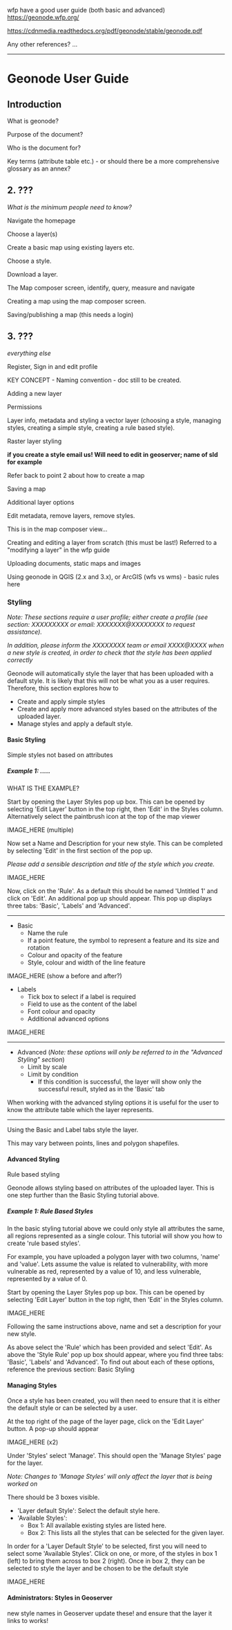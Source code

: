 
wfp have a good user guide (both basic and advanced)
https://geonode.wfp.org/

https://cdnmedia.readthedocs.org/pdf/geonode/stable/geonode.pdf

Any other references?
...

---

# Geonode User Guide

## Introduction

What is geonode?

Purpose of the document?

Who is the document for?

Key terms (attribute table etc.) - or should there be a more comprehensive glossary as an annex?

## 2. ???

_What is the minimum people need to know?_

Navigate the homepage

Choose a layer(s)

Create a basic map using existing layers etc.

Choose a style.

Download a layer.

The Map composer screen, identify, query, measure and navigate

Creating a map using the map composer screen.

Saving/publishing a map (this needs a login)

## 3. ???

_everything else_

Register, Sign in and edit profile

KEY CONCEPT - Naming convention - doc still to be created.

Adding a new layer

Permissions

Layer info, metadata and styling a vector layer (choosing a style, managing styles, creating a simple style, creating a rule based
style).

Raster layer styling

__if you create a style email us! Will need to edit in geoserver; name of sld for example__



Refer back to point 2 about how to create a map



Saving a map



Additional layer options

Edit metadata, remove layers, remove styles.


This is in the map composer view...

Creating and editing a layer from scratch (this must be last!) Referred to a "modifying a layer" in the wfp guide


Uploading documents, static maps and images

Using geonode in QGIS (2.x and 3.x), or ArcGIS (wfs vs wms) - basic rules here

### Styling

_Note: These sections require a user profile; either create a profile (see section: XXXXXXXXX or email: XXXXXXX@XXXXXXXX to request assistance)._

_In addition, please inform the XXXXXXXX team or email XXXX@XXXX when a new style is created, in order to check that the style has been applied correctly_

Geonode will automatically style the layer that has been uploaded with a default style. It is likely that this will not be what you as a user requires. Therefore, this section explores how to

- Create and apply simple styles
- Create and apply more advanced styles based on the attributes of the uploaded layer.
- Manage styles and apply a default style.

#### Basic Styling

Simple styles not based on attributes

##### Example 1: .....
WHAT IS THE EXAMPLE?

Start by opening the Layer Styles pop up box. This can be opened by selecting 'Edit Layer' button in the top right, then 'Edit' in the Styles column. Alternatively select the paintbrush icon at the top of the map viewer

IMAGE_HERE (multiple)

Now set a Name and Description for your new style. This can be completed by selecting 'Edit' in the first section of the pop up.

_Please add a sensible description and title of the style which you create._

IMAGE_HERE

Now, click on the 'Rule'. As a default this should be named 'Untitled 1' and click on 'Edit'. An additional pop up should appear. This pop up displays three tabs: 'Basic', 'Labels' and 'Advanced'.


---

- Basic
  - Name the rule
  - If a point feature, the symbol to represent a feature and its size and rotation
  - Colour and opacity of the feature
  - Style, colour and width of the line feature

IMAGE_HERE (show a before and after?)

- Labels
  - Tick box to select if a label is required
  - Field to use as the content of the label
  - Font colour and opacity
  - Additional advanced options

IMAGE_HERE

---

- Advanced (_Note: these options will only be referred to in the "Advanced Styling" section_)
  - Limit by scale
  - Limit by condition
    - If this condition is successful, the layer will show only the successful result, styled as in the 'Basic' tab

When working with the advanced styling options it is useful for the user to know the attribute table which the layer represents.

---

Using the Basic and Label tabs style the layer.

This may vary between points, lines and polygon shapefiles. 


#### Advanced Styling

Rule based styling

Geonode allows styling based on attributes of the uploaded layer. This is one step further than the Basic Styling tutorial above.

##### Example 1: Rule Based Styles
In the basic styling tutorial above we could only style all attributes the same, all regions represented as a single colour. This tutorial will show you how to create 'rule based styles'.

For example, you have uploaded a polygon layer with two columns, 'name' and 'value'. Lets assume the value is related to vulnerability, with more vulnerable as red, represented by a value of 10, and less vulnerable, represented by a value of 0.

Start by opening the Layer Styles pop up box. This can be opened by selecting 'Edit Layer' button in the top right, then 'Edit' in the Styles column.

IMAGE_HERE

Following the same instructions above, name and set a description for your new style.

As above select the 'Rule' which has been provided and select 'Edit'. As above the 'Style Rule' pop up box should appear,  where you find three tabs: 'Basic', 'Labels' and 'Advanced'. To find out about each of these options, reference the previous section: Basic Styling  














#### Managing Styles

Once a style has been created, you will then need to ensure that it is either the default style or can be selected by a user.

At the top right of the page of the layer page, click on the 'Edit Layer' button. A pop-up should appear

IMAGE_HERE (x2)

Under 'Styles' select 'Manage'. This should open the 'Manage Styles' page for the layer.

_Note: Changes to 'Manage Styles' will only affect the layer that is being worked on_

There should be 3 boxes visible.

- 'Layer default Style': Select the default style here.
- 'Available Styles':
  - Box 1: All available existing styles are listed here.
  - Box 2: This lists all the styles that can be selected for the given layer.

In order for a 'Layer Default Style' to be selected, first you will need to select some 'Available Styles'. Click on one, or more, of the styles in box 1 (left) to bring them across to box 2 (right). Once in box 2, they can be selected to style the layer and be chosen to be the default style

IMAGE_HERE

#### Administrators: Styles in Geoserver

new style names in Geoserver
update these! and ensure that the layer it links to works!
